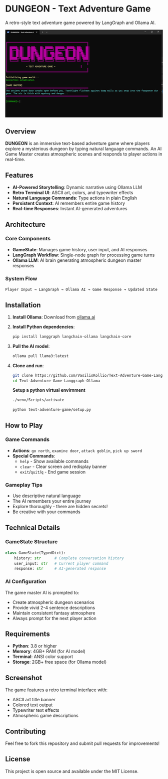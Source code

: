 # DUNGEON - Text Adventure Game

A retro-style text adventure game powered by LangGraph and Ollama AI.

![Game Interface](game-interface.png)

## Overview

**DUNGEON** is an immersive text-based adventure game where players explore a mysterious dungeon by typing natural language commands. An AI Game Master creates atmospheric scenes and responds to player actions in real-time.

## Features

-  **AI-Powered Storytelling**: Dynamic narrative using Ollama LLM
-  **Retro Terminal UI**: ASCII art, colors, and typewriter effects  
-  **Natural Language Commands**: Type actions in plain English
-  **Persistent Context**: AI remembers entire game history
-  **Real-time Responses**: Instant AI-generated adventures

## Architecture

### Core Components
- **GameState**: Manages game history, user input, and AI responses
- **LangGraph Workflow**: Single-node graph for processing game turns
- **Ollama LLM**: AI brain generating atmospheric dungeon master responses

### System Flow
```
Player Input → LangGraph → Ollama AI → Game Response → Updated State
```

## Installation

1. **Install Ollama**: Download from [ollama.ai](https://ollama.ai)

2. **Install Python dependencies**:
   ```bash
   pip install langgraph langchain-ollama langchain-core
   ```

3. **Pull the AI model**:
   ```bash
   ollama pull llama3:latest
   ```

4. **Clone and run**:
   ```bash
   git clone https://github.com/VasilisKollio/Text-Adventure-Game-Langgraph-Ollama.git
   cd Text-Adventure-Game-Langgraph-Ollama
   ```
   **Setup a python virtual envirnment**
   ```bash
   ./venv/Scripts/activate
   ```
   ```bash
   python text-adventure-game/setup.py
   ```

## How to Play

### Game Commands
- **Actions**: `go north`, `examine door`, `attack goblin`, `pick up sword`
- **Special Commands**:
  - `help` - Show available commands
  - `clear` - Clear screen and redisplay banner
  - `exit`/`quit`/`q` - End game session

### Gameplay Tips
- Use descriptive natural language
- The AI remembers your entire journey
- Explore thoroughly - there are hidden secrets!
- Be creative with your commands

## Technical Details

### GameState Structure
```python
class GameState(TypedDict):
    history: str      # Complete conversation history
    user_input: str   # Current player command  
    response: str     # AI-generated response
```

### AI Configuration
The game master AI is prompted to:
- Create atmospheric dungeon scenarios
- Provide vivid 2-4 sentence descriptions
- Maintain consistent fantasy atmosphere
- Always prompt for the next player action

## Requirements

- **Python**: 3.8 or higher
- **Memory**: 4GB+ RAM (for AI model)
- **Terminal**: ANSI color support
- **Storage**: 2GB+ free space (for Ollama model)

## Screenshot

The game features a retro terminal interface with:
- ASCII art title banner
- Colored text output
- Typewriter text effects
- Atmospheric game descriptions

## Contributing

Feel free to fork this repository and submit pull requests for improvements!

## License

This project is open source and available under the MIT License.

